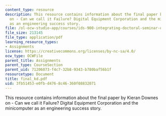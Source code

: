 ```yaml
---
content_type: resource
description: This resource contains information about the final paper by Kieran Downes
  on - Can we call it Failure? Digital Equipment Corporation and the minicomputer
  as an engineering success story.
file: /ol-ocw-studio-app/courses/ids-900-integrating-doctoral-seminar-on-emerging-technologies-fall-2005/3fb51453e0fbd4768c46360f08832071_final_kd.pdf
file_size: 213145
file_type: application/pdf
learning_resource_types:
- Assignments
license: https://creativecommons.org/licenses/by-nc-sa/4.0/
ocw_type: OCWFile
parent_title: Assignments
parent_type: CourseSection
parent_uid: 71206073-f4c7-32b8-9343-b780baf56b1f
resourcetype: Document
title: final_kd.pdf
uid: 3fb51453-e0fb-d476-8c46-360f08832071
---
```

This resource contains information about the final paper by Kieran Downes on - Can we call it Failure? Digital Equipment Corporation and the minicomputer as an engineering success story.